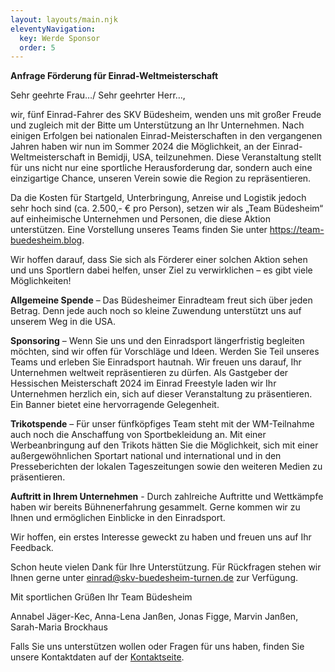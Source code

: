 ```yaml
---
layout: layouts/main.njk
eleventyNavigation:
  key: Werde Sponsor
  order: 5
---
```

**Anfrage Förderung für Einrad-Weltmeisterschaft**

Sehr geehrte Frau…/ Sehr geehrter Herr…,

wir, fünf Einrad-Fahrer des SKV Büdesheim, wenden uns mit großer Freude und zugleich mit der Bitte um Unterstützung an Ihr Unternehmen. Nach einigen Erfolgen bei nationalen Einrad-Meisterschaften in den vergangenen Jahren haben wir nun im Sommer 2024 die Möglichkeit, an der Einrad-Weltmeisterschaft in Bemidji, USA, teilzunehmen. Diese Veranstaltung stellt für uns nicht nur eine sportliche Herausforderung dar, sondern auch eine einzigartige Chance, unseren Verein sowie die Region zu repräsentieren.

Da die Kosten für Startgeld, Unterbringung, Anreise und Logistik jedoch sehr hoch sind (ca. 2.500,- € pro Person), setzen wir als „Team Büdesheim“ auf einheimische Unternehmen und Personen, die diese Aktion unterstützen. Eine Vorstellung unseres Teams finden Sie unter https://team-buedesheim.blog.

Wir hoffen darauf, dass Sie sich als Förderer einer solchen Aktion sehen und uns Sportlern dabei helfen, unser Ziel zu verwirklichen – es gibt viele Möglichkeiten!

**Allgemeine Spende** – Das Büdesheimer Einradteam freut sich über jeden Betrag. Denn jede auch noch so kleine Zuwendung unterstützt uns auf unserem Weg in die USA. 

**Sponsoring** – Wenn Sie uns und den Einradsport längerfristig begleiten möchten, sind wir offen für Vorschläge und Ideen. Werden Sie Teil unseres Teams und erleben Sie Einradsport hautnah. Wir freuen uns darauf, Ihr Unternehmen weltweit repräsentieren zu dürfen. Als Gastgeber der Hessischen Meisterschaft 2024 im Einrad Freestyle laden wir Ihr Unternehmen herzlich ein, sich auf dieser Veranstaltung zu präsentieren. Ein Banner bietet eine hervorragende Gelegenheit.

**Trikotspende** – Für unser fünfköpfiges Team steht mit der WM-Teilnahme auch noch die Anschaffung von Sportbekleidung an. Mit einer Werbeanbringung auf den Trikots hätten Sie die Möglichkeit, sich mit einer außergewöhnlichen Sportart national und international und in den Presseberichten der lokalen Tageszeitungen sowie den weiteren Medien zu präsentieren.

**Auftritt in Ihrem Unternehmen** - Durch zahlreiche Auftritte und Wettkämpfe haben wir bereits Bühnenerfahrung gesammelt. Gerne kommen wir zu Ihnen und ermöglichen Einblicke in den Einradsport.

Wir hoffen, ein erstes Interesse geweckt zu haben und freuen uns auf Ihr Feedback.

Schon heute vielen Dank für Ihre Unterstützung. Für Rückfragen stehen wir Ihnen gerne unter einrad@skv-buedesheim-turnen.de zur Verfügung. 

Mit sportlichen Grüßen Ihr Team Büdesheim

Annabel Jäger-Kec, Anna-Lena Janßen, Jonas Figge, Marvin Janßen, Sarah-Maria Brockhaus

Falls Sie uns unterstützen wollen oder Fragen für uns haben, finden Sie unsere Kontaktdaten auf der [Kontaktseite](/kontakt).
